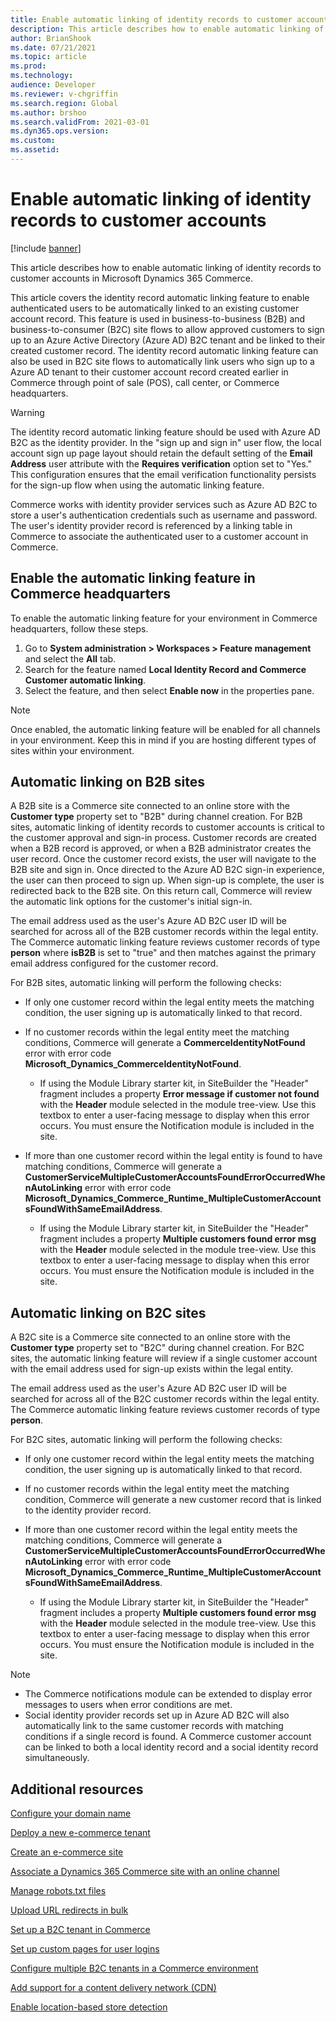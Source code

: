 ```yaml
---
title: Enable automatic linking of identity records to customer accounts
description: This article describes how to enable automatic linking of identity records to customer accounts in Microsoft Dynamics 365 Commerce.
author: BrianShook
ms.date: 07/21/2021
ms.topic: article
ms.prod: 
ms.technology: 
audience: Developer
ms.reviewer: v-chgriffin
ms.search.region: Global
ms.author: brshoo
ms.search.validFrom: 2021-03-01
ms.dyn365.ops.version: 
ms.custom: 
ms.assetid: 
---
```


# Enable automatic linking of identity records to customer accounts 

[!include [banner](includes/banner.md)]

This article describes how to enable automatic linking of identity records to customer accounts in Microsoft Dynamics 365 Commerce.

This article covers the identity record automatic linking feature to enable authenticated users to be automatically linked to an existing customer account record. This feature is used in business-to-business (B2B) and business-to-consumer (B2C) site flows to allow approved customers to sign up to an Azure Active Directory (Azure AD) B2C tenant and be linked to their created customer record. The identity record automatic linking feature can also be used in B2C site flows to automatically link users who sign up to a Azure AD tenant to their customer account record created earlier in Commerce through point of sale (POS), call center, or Commerce headquarters.

> [!WARNING] 
> The identity record automatic linking feature should be used with Azure AD B2C as the identity provider. In the "sign up and sign in" user flow, the local account sign up page layout should retain the default setting of the **Email Address** user attribute with the **Requires verification** option set to "Yes." This configuration ensures that the email verification functionality persists for the sign-up flow when using the automatic linking feature.

Commerce works with identity provider services such as Azure AD B2C to store a user's authentication credentials such as username and password. The user's identity provider  record is referenced by a linking table in Commerce to associate the authenticated user to a customer account in Commerce. 

## Enable the automatic linking feature in Commerce headquarters 

To enable the automatic linking feature for your environment in Commerce headquarters, follow these steps. 

1. Go to **System administration \> Workspaces \> Feature management** and select the **All** tab. 
1. Search for the feature named **Local Identity Record and Commerce Customer automatic linking**.
1. Select the feature, and then select **Enable now** in the properties pane.

> [!NOTE]
> Once enabled, the automatic linking feature will be enabled for all channels in your environment. Keep this in mind if you are hosting different types of sites within your environment.

## Automatic linking on B2B sites 

A B2B site is a Commerce site connected to an online store with the **Customer type** property set to "B2B" during channel creation. For B2B sites, automatic linking of identity records to customer accounts is critical to the customer approval and sign-in process. Customer records are created when a B2B record is approved, or when a B2B administrator creates the user record. Once the customer record exists, the user will navigate to the B2B site and sign in. Once directed to the Azure AD B2C sign-in experience, the user can then proceed to sign up. When sign-up is complete, the user is redirected back to the B2B site. On this return call, Commerce will review the automatic link options for the customer's initial sign-in.

The email address used as the user's Azure AD B2C user ID will be searched for across all of the B2B customer records within the legal entity. The Commerce automatic linking feature  reviews customer records of type **person** where **isB2B** is set to "true" and then matches against the primary email address configured for the customer record.

For B2B sites, automatic linking will perform the following checks:

- If only one customer record within the legal entity meets the matching condition, the user signing up is automatically linked to that record.
- If no customer records within the legal entity meet the matching conditions, Commerce will generate a **CommerceIdentityNotFound** error with error code **Microsoft_Dynamics_CommerceIdentityNotFound**.
  - If using the Module Library starter kit, in SiteBuilder the "Header" fragment includes a property **Error message if customer not found** with the **Header** module selected in the module tree-view. Use this textbox to enter a user-facing message to display when this error occurs. You must ensure the Notification module is included in the site.

- If more than one customer record within the legal entity is found to have matching conditions, Commerce will generate a **CustomerServiceMultipleCustomerAccountsFoundErrorOccurredWhenAutoLinking** error with error code **Microsoft_Dynamics_Commerce_Runtime_MultipleCustomerAccountsFoundWithSameEmailAddress**.

  - If using the Module Library starter kit, in SiteBuilder the "Header" fragment includes a property **Multiple customers found error msg** with the **Header** module selected in the module tree-view. Use this textbox to enter a user-facing message to display when this error occurs. You must ensure the Notification module is included in the site.

## Automatic linking on B2C sites

A B2C site is a Commerce site connected to an online store with the **Customer type** property set to "B2C" during channel creation. For B2C sites, the automatic linking feature will review if a single customer account with the email address used for sign-up exists within the legal entity.

The email address used as the user's Azure AD B2C user ID will be searched for across all of the B2C customer records within the legal entity. The Commerce automatic linking feature reviews customer records of type **person**.

For B2C sites, automatic linking will perform the following checks:

- If only one customer record within the legal entity meets the matching condition, the user signing up is automatically linked to that record.
- If no customer records within the legal entity meet the matching condition, Commerce will generate a new customer record that is linked to the identity provider record. 
- If more than one customer record within the legal entity meets the matching conditions, Commerce will generate a **CustomerServiceMultipleCustomerAccountsFoundErrorOccurredWhenAutoLinking** error with error code **Microsoft_Dynamics_Commerce_Runtime_MultipleCustomerAccountsFoundWithSameEmailAddress**.

  - If using the Module Library starter kit, in SiteBuilder the "Header" fragment includes a property **Multiple customers found error msg** with the **Header** module selected in the module tree-view. Use this textbox to enter a user-facing message to display when this error occurs. You must ensure the Notification module is included in the site.

> [!NOTE]
> - The Commerce notifications module can be extended to display error messages to users when error conditions are met.
> - Social identity provider records set up in Azure AD B2C will also automatically link to the same customer records with matching conditions if a single record is found. A Commerce customer account can be linked to both a local identity record and a social identity record simultaneously.

## Additional resources

[Configure your domain name](configure-your-domain-name.md)

[Deploy a new e-commerce tenant](deploy-ecommerce-site.md)

[Create an e-commerce site](create-ecommerce-site.md)

[Associate a Dynamics 365 Commerce site with an online channel](associate-site-online-store.md)

[Manage robots.txt files](manage-robots-txt-files.md)

[Upload URL redirects in bulk](upload-bulk-redirects.md)

[Set up a B2C tenant in Commerce](set-up-B2C-tenant.md)

[Set up custom pages for user logins](custom-pages-user-logins.md)

[Configure multiple B2C tenants in a Commerce environment](configure-multi-B2C-tenants.md)

[Add support for a content delivery network (CDN)](add-cdn-support.md)

[Enable location-based store detection](enable-store-detection.md)
